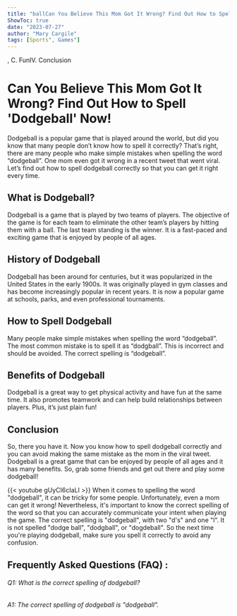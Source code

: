 ```yaml
---
title: "ballCan You Believe This Mom Got It Wrong? Find Out How to Spell 'Dodgeball' Now!"
ShowToc: true 
date: "2023-07-27"
author: "Mary Cargile" 
tags: [Sports", Games"]
---
```

, C. FunIV. Conclusion

# Can You Believe This Mom Got It Wrong? Find Out How to Spell 'Dodgeball' Now!

Dodgeball is a popular game that is played around the world, but did you know that many people don’t know how to spell it correctly? That’s right, there are many people who make simple mistakes when spelling the word “dodgeball”. One mom even got it wrong in a recent tweet that went viral. Let’s find out how to spell dodgeball correctly so that you can get it right every time. 

## What is Dodgeball?

Dodgeball is a game that is played by two teams of players. The objective of the game is for each team to eliminate the other team’s players by hitting them with a ball. The last team standing is the winner. It is a fast-paced and exciting game that is enjoyed by people of all ages. 

## History of Dodgeball

Dodgeball has been around for centuries, but it was popularized in the United States in the early 1900s. It was originally played in gym classes and has become increasingly popular in recent years. It is now a popular game at schools, parks, and even professional tournaments. 

## How to Spell Dodgeball

Many people make simple mistakes when spelling the word “dodgeball”. The most common mistake is to spell it as “dodgball”. This is incorrect and should be avoided. The correct spelling is “dodgeball”. 

## Benefits of Dodgeball

Dodgeball is a great way to get physical activity and have fun at the same time. It also promotes teamwork and can help build relationships between players. Plus, it’s just plain fun! 

## Conclusion

So, there you have it. Now you know how to spell dodgeball correctly and you can avoid making the same mistake as the mom in the viral tweet. Dodgeball is a great game that can be enjoyed by people of all ages and it has many benefits. So, grab some friends and get out there and play some dodgeball!

{{< youtube gUyCI6cIaLI >}} 
When it comes to spelling the word "dodgeball", it can be tricky for some people. Unfortunately, even a mom can get it wrong! Nevertheless, it's important to know the correct spelling of the word so that you can accurately communicate your intent when playing the game. The correct spelling is "dodgeball", with two "d's" and one "l". It is not spelled "dodge ball", "dodgball", or "dogdeball". So the next time you're playing dodgeball, make sure you spell it correctly to avoid any confusion.

## Frequently Asked Questions (FAQ) :
###### Q1: What is the correct spelling of dodgeball?

###### A1: The correct spelling of dodgeball is "dodgeball".





